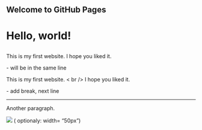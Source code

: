 ## Welcome to GitHub Pages
<head>
		<title>Hello, world!</title>
	</head>
	<body>
		<h1> Hello, world!</h1>
		<h2></h2>
		<h3></h3>
		<h4></h4>
		<p>This is my first website. I hope you liked it. </p>  - will be in the same line 
		<p>This is my first website. < br /> I hope you liked it. </p>   - add break, next line
		<hr />
		<p>Another paragraph.</p>
		<img src = ”c:\documents\image.png”/> ( optionaly: width= “50px”)
	</body>





